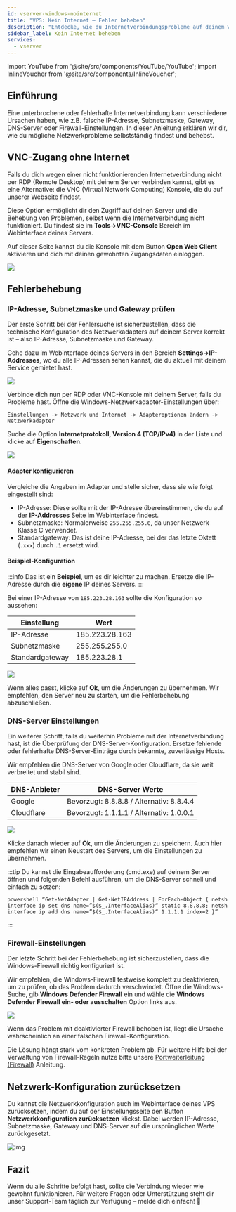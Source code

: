 ```yaml
---
id: vserver-windows-nointernet
title: "VPS: Kein Internet – Fehler beheben"
description: "Entdecke, wie du Internetverbindungsprobleme auf deinem Windows VPS effektiv beheben kannst → Jetzt mehr erfahren"
sidebar_label: Kein Internet beheben
services:
  - vserver
---
```


import YouTube from '@site/src/components/YouTube/YouTube';
import InlineVoucher from '@site/src/components/InlineVoucher';

## Einführung

Eine unterbrochene oder fehlerhafte Internetverbindung kann verschiedene Ursachen haben, wie z.B. falsche IP-Adresse, Subnetzmaske, Gateway, DNS-Server oder Firewall-Einstellungen. In dieser Anleitung erklären wir dir, wie du mögliche Netzwerkprobleme selbstständig findest und behebst.

<YouTube videoId="VfZyNge5ikA" imageSrc="https://screensaver01.zap-hosting.com/index.php/s/pqpjBWoHGJWztQG/preview" title="So behebst du Internetverbindungsprobleme auf deinem Windows VPS" description="Du verstehst besser, wenn du Dinge in Aktion siehst? Kein Problem! Schau dir unser Video an, das alles für dich erklärt. Egal ob du es eilig hast oder lieber auf die unterhaltsamste Art lernst!"/>



<InlineVoucher />

## VNC-Zugang ohne Internet

Falls du dich wegen einer nicht funktionierenden Internetverbindung nicht per RDP (Remote Desktop) mit deinem Server verbinden kannst, gibt es eine Alternative: die VNC (Virtual Network Computing) Konsole, die du auf unserer Webseite findest.

Diese Option ermöglicht dir den Zugriff auf deinen Server und die Behebung von Problemen, selbst wenn die Internetverbindung nicht funktioniert. Du findest sie im **Tools->VNC-Console** Bereich im Webinterface deines Servers.

Auf dieser Seite kannst du die Konsole mit dem Button **Open Web Client** aktivieren und dich mit deinen gewohnten Zugangsdaten einloggen.

![](https://screensaver01.zap-hosting.com/index.php/s/L9ZPLHEXbydc6ZS/preview)

## Fehlerbehebung

### IP-Adresse, Subnetzmaske und Gateway prüfen

Der erste Schritt bei der Fehlersuche ist sicherzustellen, dass die technische Konfiguration des Netzwerkadapters auf deinem Server korrekt ist – also IP-Adresse, Subnetzmaske und Gateway.

Gehe dazu im Webinterface deines Servers in den Bereich **Settings->IP-Addresses**, wo du alle IP-Adressen sehen kannst, die du aktuell mit deinem Service gemietet hast.

![](https://screensaver01.zap-hosting.com/index.php/s/8gF7Qsq5k5aYxbq/preview)

Verbinde dich nun per RDP oder VNC-Konsole mit deinem Server, falls du Probleme hast. Öffne die Windows-Netzwerkadapter-Einstellungen über: 
```
Einstellungen -> Netzwerk und Internet -> Adapteroptionen ändern -> Netzwerkadapter
```

Suche die Option **Internetprotokoll, Version 4 (TCP/IPv4)** in der Liste und klicke auf **Eigenschaften**.

![](https://screensaver01.zap-hosting.com/index.php/s/xYSSa2txkRkM4bx/preview)

#### Adapter konfigurieren

Vergleiche die Angaben im Adapter und stelle sicher, dass sie wie folgt eingestellt sind:
- IP-Adresse: Diese sollte mit der IP-Adresse übereinstimmen, die du auf der **IP-Addresses** Seite im Webinterface findest.
- Subnetzmaske: Normalerweise `255.255.255.0`, da unser Netzwerk Klasse C verwendet.
- Standardgateway: Das ist deine IP-Adresse, bei der das letzte Oktett (`.xxx`) durch `.1` ersetzt wird.

#### Beispiel-Konfiguration

:::info
Das ist ein **Beispiel**, um es dir leichter zu machen. Ersetze die IP-Adresse durch die **eigene** IP deines Servers.
:::

Bei einer IP-Adresse von `185.223.28.163` sollte die Konfiguration so aussehen:

| Einstellung     | Wert           |
| --------------- | -------------- |
| IP-Adresse      | 185.223.28.163 |
| Subnetzmaske    | 255.255.255.0  |
| Standardgateway | 185.223.28.1   |

![](https://screensaver01.zap-hosting.com/index.php/s/PTjQZc5gqP2okAC/preview)

Wenn alles passt, klicke auf **Ok**, um die Änderungen zu übernehmen. Wir empfehlen, den Server neu zu starten, um die Fehlerbehebung abzuschließen.



### DNS-Server Einstellungen

Ein weiterer Schritt, falls du weiterhin Probleme mit der Internetverbindung hast, ist die Überprüfung der DNS-Server-Konfiguration. Ersetze fehlende oder fehlerhafte DNS-Server-Einträge durch bekannte, zuverlässige Hosts.

Wir empfehlen die DNS-Server von Google oder Cloudflare, da sie weit verbreitet und stabil sind.

| DNS-Anbieter | DNS-Server Werte                     |
| ------------ | ----------------------------------- |
| Google       | Bevorzugt: 8.8.8.8 / Alternativ: 8.8.4.4 |
| Cloudflare   | Bevorzugt: 1.1.1.1 / Alternativ: 1.0.0.1 |

![](https://screensaver01.zap-hosting.com/index.php/s/oqcR5BHBKLa3ink/preview)

Klicke danach wieder auf **Ok**, um die Änderungen zu speichern. Auch hier empfehlen wir einen Neustart des Servers, um die Einstellungen zu übernehmen.

:::tip
Du kannst die Eingabeaufforderung (cmd.exe) auf deinem Server öffnen und folgenden Befehl ausführen, um die DNS-Server schnell und einfach zu setzen: 
```
powershell “Get-NetAdapter | Get-NetIPAddress | ForEach-Object { netsh interface ip set dns name=”$($_.InterfaceAlias)“ static 8.8.8.8; netsh interface ip add dns name=”$($_.InterfaceAlias)“ 1.1.1.1 index=2 }”
```
:::



### Firewall-Einstellungen

Der letzte Schritt bei der Fehlerbehebung ist sicherzustellen, dass die Windows-Firewall richtig konfiguriert ist.

Wir empfehlen, die Windows-Firewall testweise komplett zu deaktivieren, um zu prüfen, ob das Problem dadurch verschwindet. Öffne die Windows-Suche, gib **Windows Defender Firewall** ein und wähle die **Windows Defender Firewall ein- oder ausschalten** Option links aus.

![](https://screensaver01.zap-hosting.com/index.php/s/bWcPqHcCZ7ajJSA/preview)

Wenn das Problem mit deaktivierter Firewall behoben ist, liegt die Ursache wahrscheinlich an einer falschen Firewall-Konfiguration.

Die Lösung hängt stark vom konkreten Problem ab. Für weitere Hilfe bei der Verwaltung von Firewall-Regeln nutze bitte unsere [Portweiterleitung (Firewall)](vserver-windows-port.md) Anleitung.



## Netzwerk-Konfiguration zurücksetzen

Du kannst die Netzwerkkonfiguration auch im Webinterface deines VPS zurücksetzen, indem du auf der Einstellungsseite den Button **Netzwerkkonfiguration zurücksetzen** klickst. Dabei werden IP-Adresse, Subnetzmaske, Gateway und DNS-Server auf die ursprünglichen Werte zurückgesetzt.

![img](https://screensaver01.zap-hosting.com/index.php/s/YsLZZJZEaf3pemt/preview)


## Fazit
Wenn du alle Schritte befolgt hast, sollte die Verbindung wieder wie gewohnt funktionieren. Für weitere Fragen oder Unterstützung steht dir unser Support-Team täglich zur Verfügung – melde dich einfach! 🙂

<InlineVoucher />